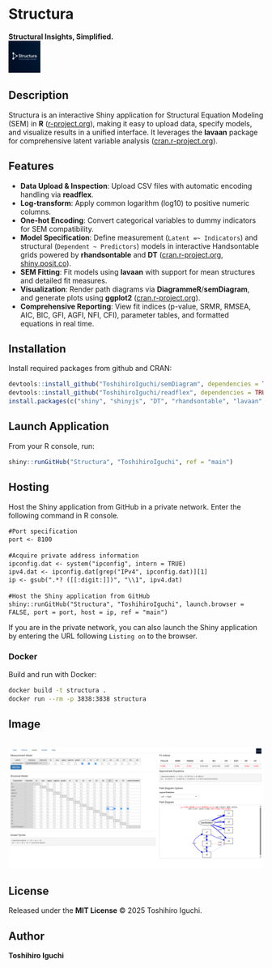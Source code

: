 
# Structura

**Structural Insights, Simplified.**
<br>
<img src="www/logo.png" width="12.5%" />

## Description

Structura is an interactive Shiny application for Structural Equation Modeling (SEM) in **R** ([r-project.org](https://www.r-project.org/?utm_source=chatgpt.com)), making it easy to upload data, specify models, and visualize results in a unified interface. It leverages the **lavaan** package for comprehensive latent variable analysis ([cran.r-project.org](https://cran.r-project.org/package%3Dlavaan?utm_source=chatgpt.com)).

## Features

* **Data Upload & Inspection**: Upload CSV files with automatic encoding handling via **readflex**.
* **Log-transform**: Apply common logarithm (log10) to positive numeric columns.
* **One-hot Encoding**: Convert categorical variables to dummy indicators for SEM compatibility.
* **Model Specification**: Define measurement (`Latent =~ Indicators`) and structural (`Dependent ~ Predictors`) models in interactive Handsontable grids powered by **rhandsontable** and **DT** ([cran.r-project.org](https://cran.r-project.org/package%3Dshiny?utm_source=chatgpt.com), [shiny.posit.co](https://shiny.posit.co/?utm_source=chatgpt.com)).
* **SEM Fitting**: Fit models using **lavaan** with support for mean structures and detailed fit measures.
* **Visualization**: Render path diagrams via **DiagrammeR**/**semDiagram**, and generate plots using **ggplot2** ([cran.r-project.org](https://cran.r-project.org/package%3Dggplot2?utm_source=chatgpt.com)).
* **Comprehensive Reporting**: View fit indices (p-value, SRMR, RMSEA, AIC, BIC, GFI, AGFI, NFI, CFI), parameter tables, and formatted equations in real time.

## Installation

Install required packages from github and CRAN:

```r
devtools::install_github("ToshihiroIguchi/semDiagram", dependencies = TRUE, upgrade = "never", build = FALSE, build_vignettes = FALSE)
devtools::install_github("ToshihiroIguchi/readflex", dependencies = TRUE, upgrade = "never", build = FALSE, build_vignettes = FALSE)
install.packages(c("shiny", "shinyjs", "DT", "rhandsontable", "lavaan", "DiagrammeR", "ggplot2", "reshape2", "markdown"))
```

## Launch Application

From your R console, run:

```r
shiny::runGitHub("Structura", "ToshihiroIguchi", ref = "main")
```

## Hosting

Host the Shiny application from GitHub in a private network.
Enter the following command in R console.

    #Port specification
    port <- 8100

    #Acquire private address information
    ipconfig.dat <- system("ipconfig", intern = TRUE)
    ipv4.dat <- ipconfig.dat[grep("IPv4", ipconfig.dat)][1]
    ip <- gsub(".*? ([[:digit:]])", "\\1", ipv4.dat)

    #Host the Shiny application from GitHub
    shiny::runGitHub("Structura", "ToshihiroIguchi", launch.browser = FALSE, port = port, host = ip, ref = "main")

If you are in the private network, you can also launch the Shiny application by entering the URL following `Listing on` to the browser.

### Docker

Build and run with Docker:

```bash
docker build -t structura .
docker run --rm -p 3838:3838 structura
```
## Image
<br>
<img src="image.png"/>

## License

Released under the **MIT License** © 2025 Toshihiro Iguchi.

## Author

**Toshihiro Iguchi**
